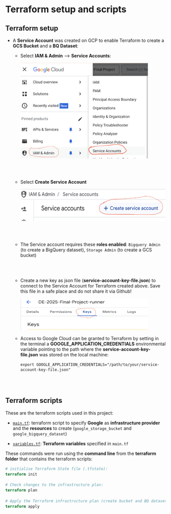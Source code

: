 # **Terraform setup and scripts**

## **Terraform setup**

- A **Service Account** was created on GCP to enable Terraform to create a **GCS Bucket** and a **BQ Dataset**:

    - Select **IAM & Admin** --> **Service Accounts**:

        <img src="img/GCP_menu_SA.png" width="400" height="300">

    <br></br>

    - Select **Create Service Account**

        <img src="img/GCP_create_SA.png"  width="500" height="100">

    <br></br>

    - The Service account requires these **roles enabled**: `Bigquery Admin` (to create a BigQuery dataset), `Storage Admin` (to create a GCS bucket)

    <br></br>

    - Create a new key as json file (**service-account-key-file.json**) to connect to the Service Account for Terraform created above. Save this file in a safe place and do not share it via Github!

        <img src="img/GCP_key_SA.png"  width="400" height="100">

    - Access to Google Cloud can be granted to Terraform by setting in the terminal a **GOOGLE_APPLICATION_CREDENTIALS** environmental variable pointing to the path where the **service-account-key-file.json** was stored on the local machine:

        ```
        export GOOGLE_APPLICATION_CREDENTIALS="/path/to/your/service-account-key-file.json"
        ```

<br></br>

## **Terraform scripts**

These are the terraform scripts used in this project:

- [`main.tf`](https://github.com/AuraFrizzati/DE-2025-FinalProject-NHS-EmergencyDeptAttendances/blob/main/terraform/main.tf): terraform script to specify **Google** as **infrastructure provider** and the **resources** to create (`google_storage_bucket` and `google_bigquery_dataset`)

- [`variables.tf`](https://github.com/AuraFrizzati/DE-2025-FinalProject-NHS-EmergencyDeptAttendances/blob/main/terraform/variables.tf): **Terraform variables** specified in `main.tf`

These commands were run using the **command line** from the **terraform folder** that contains the terraform scripts:

```terraform
# initialise Terraform State file (.tfstate):
terraform init

# Check changes to the infrastructure plan:
terraform plan 

# Apply the Terraform infrastructure plan (create bucket and BQ dataset):
terraform apply 
```